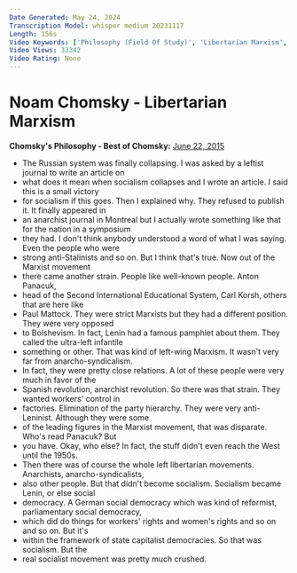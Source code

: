 ```yaml
---
Date Generated: May 24, 2024
Transcription Model: whisper medium 20231117
Length: 156s
Video Keywords: ['Philosophy (Field Of Study)', 'Libertarian Marxism', 'Noam Chomsky (Author)', 'Marxism (Political Ideology)', 'Socialism (Political Ideology)', 'Anarchism (Political Ideology)', 'Anarcho-syndicalism (Literature Subject)', 'Politics (TV Genre)', 'left-libertarianism', 'Libertarianism (Political Ideology)', 'Leninism (Political Ideology)', 'Political Philosophy (Field Of Study)']
Video Views: 33342
Video Rating: None
---
```


# Noam Chomsky - Libertarian Marxism
**Chomsky's Philosophy - Best of Chomsky:** [June 22, 2015](https://www.youtube.com/watch?v=fvMgtWMk4uk)
*  The Russian system was finally collapsing. I was asked by a leftist journal to write an article on
*  what does it mean when socialism collapses and I wrote an article. I said this is a small victory
*  for socialism if this goes. Then I explained why. They refused to publish it. It finally appeared in
*  an anarchist journal in Montreal but I actually wrote something like that for the nation in a symposium
*  they had. I don't think anybody understood a word of what I was saying. Even the people who were
*  strong anti-Stalinists and so on. But I think that's true. Now out of the Marxist movement
*  there came another strain. People like well-known people. Anton Panacuk,
*  head of the Second International Educational System, Carl Korsh, others that are here like
*  Paul Mattock. They were strict Marxists but they had a different position. They were very opposed
*  to Bolshevism. In fact, Lenin had a famous pamphlet about them. They called the ultra-left infantile
*  something or other. That was kind of left-wing Marxism. It wasn't very far from anarcho-syndicalism.
*  In fact, they were pretty close relations. A lot of these people were very much in favor of the
*  Spanish revolution, anarchist revolution. So there was that strain. They wanted workers' control in
*  factories. Elimination of the party hierarchy. They were very anti-Leninist. Although they were some
*  of the leading figures in the Marxist movement, that was disparate. Who's read Panacuk? But
*  you have. Okay, who else? In fact, the stuff didn't even reach the West until the 1950s.
*  Then there was of course the whole left libertarian movements. Anarchists, anarcho-syndicalists,
*  also other people. But that didn't become socialism. Socialism became Lenin, or else social
*  democracy. A German social democracy which was kind of reformist, parliamentary social democracy,
*  which did do things for workers' rights and women's rights and so on and so on. But it's
*  within the framework of state capitalist democracies. So that was socialism. But the
*  real socialist movement was pretty much crushed.
